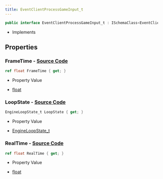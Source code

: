 ```yaml
---
title: EventClientProcessGameInput_t
---
```


```csharp
public interface EventClientProcessGameInput_t : ISchemaClass<EventClientProcessGameInput_t>, ISchemaField, ISchemaClass, INativeHandle
```

- Implements

## Properties

### **FrameTime** - [Source Code](https://github.com/swiftly-solution/swiftlys2/blob/main/managed/src/SwiftlyS2.Generated/Schemas/Interfaces/EventClientProcessGameInput_t.cs#L20)

```csharp
ref float FrameTime { get; }
```

- Property Value

- [float](https://learn.microsoft.com/dotnet/api/system.single)

### **LoopState** - [Source Code](https://github.com/swiftly-solution/swiftlys2/blob/main/managed/src/SwiftlyS2.Generated/Schemas/Interfaces/EventClientProcessGameInput_t.cs#L16)

```csharp
EngineLoopState_t LoopState { get; }
```

- Property Value

- [EngineLoopState_t](/docs/api/shared/schemadefinitions/engineloopstate_t)

### **RealTime** - [Source Code](https://github.com/swiftly-solution/swiftlys2/blob/main/managed/src/SwiftlyS2.Generated/Schemas/Interfaces/EventClientProcessGameInput_t.cs#L18)

```csharp
ref float RealTime { get; }
```

- Property Value

- [float](https://learn.microsoft.com/dotnet/api/system.single)

